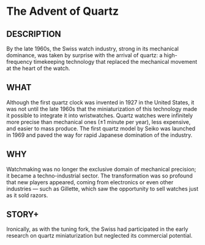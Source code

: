 ---
---
# The Advent of Quartz

## DESCRIPTION
By the late 1960s, the Swiss watch industry, strong in its mechanical dominance, was taken by surprise with the arrival of quartz: a high-frequency timekeeping technology that replaced the mechanical movement at the heart of the watch.

## WHAT
Although the first quartz clock was invented in 1927 in the United States, it was not until the late 1960s that the miniaturization of this technology made it possible to integrate it into wristwatches. Quartz watches were infinitely more precise than mechanical ones (±1 minute per year), less expensive, and easier to mass produce. The first quartz model by Seiko was launched in 1969 and paved the way for rapid Japanese domination of the industry.

## WHY
Watchmaking was no longer the exclusive domain of mechanical precision; it became a techno-industrial sector. The transformation was so profound that new players appeared, coming from electronics or even other industries — such as Gillette, which saw the opportunity to sell watches just as it sold razors.

## STORY+
Ironically, as with the tuning fork, the Swiss had participated in the early research on quartz miniaturization but neglected its commercial potential.
